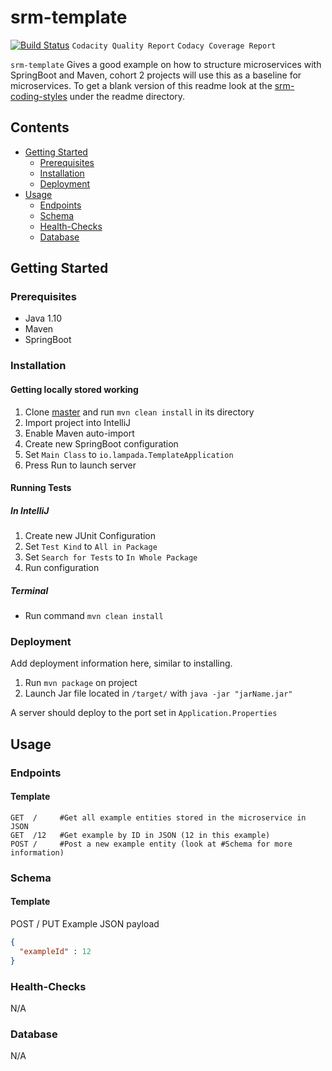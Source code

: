 # srm-template
[![Build Status](https://travis-ci.com/digital-delivery-academy/srm-springboot-template.svg?token=xvGAAFxX7Kq22jyoY92y&branch=master)](https://travis-ci.com/digital-delivery-academy/srm-springboot-template) `Codacity Quality Report` `Codacy Coverage Report`

`srm-template` Gives a good example on how to structure microservices with SpringBoot and Maven, cohort 2 projects will use this as a baseline for microservices. To get a blank version of this readme look at the [srm-coding-styles](https://github.com/digital-delivery-academy/srm-code-style/) under the readme directory.

## Contents
   - [Getting Started](#getting-started)
      - [Prerequisites](#prerequisites)
      - [Installation](#Installation)
      - [Deployment](#Deployment)
   - [Usage](#usage)
      - [Endpoints](#Endpoints)
      - [Schema](#Schema)
      - [Health-Checks](#Health-Checks)
      - [Database](#Database)

## Getting Started
### Prerequisites
   - Java 1.10
   - Maven
   - SpringBoot
  
### Installation
#### Getting locally stored working
   1. Clone [master](https://github.com/digital-delivery-academy/srm-srm-template) and 
  run `mvn clean install` in its directory
   2. Import project into IntelliJ
   3. Enable Maven auto-import
   4. Create new SpringBoot configuration
   5. Set `Main Class` to `io.lampada.TemplateApplication`
   6. Press Run to launch server

#### Running Tests   
##### In IntelliJ
  1. Create new JUnit Configuration 
  2. Set `Test Kind` to `All in Package`
  3. Set `Search for Tests` to `In Whole Package`
  4. Run configuration

##### Terminal
   - Run command `mvn clean install`

### Deployment
Add deployment information here, similar to installing.
  1. Run `mvn package` on project
  2. Launch Jar file located in `/target/` with `java -jar "jarName.jar"`
  
A server should deploy to the port set in `Application.Properties`

## Usage
### Endpoints
#### Template
```http request
GET  /     #Get all example entities stored in the microservice in JSON
GET  /12   #Get example by ID in JSON (12 in this example)
POST /     #Post a new example entity (look at #Schema for more information)
```

### Schema
#### Template
POST / PUT Example JSON payload
```json
{
  "exampleId" : 12
}
```

### Health-Checks
N/A

### Database 
N/A
